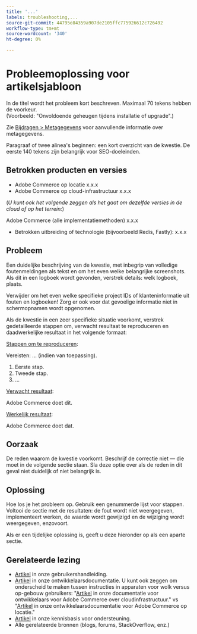 ```yaml
---
title: '...'
labels: troubleshooting,...
source-git-commit: 44795e84359a907de2105ffc775926612c726492
workflow-type: tm+mt
source-wordcount: '340'
ht-degree: 0%

---
```



# Probleemoplossing voor artikelsjabloon

In de titel wordt het probleem kort beschreven. Maximaal 70 tekens hebben de voorkeur.<br/>
(Voorbeeld: &quot;Onvoldoende geheugen tijdens installatie of upgrade&quot;.)

Zie [Bijdragen > Metagegevens](../../CONTRIBUTING.md#metadata) voor aanvullende informatie over metagegevens.

Paragraaf of twee alinea&#39;s beginnen: een kort overzicht van de kwestie. De eerste 140 tekens zijn belangrijk voor SEO-doeleinden.

## Betrokken producten en versies

* Adobe Commerce op locatie x.x.x
* Adobe Commerce op cloud-infrastructuur x.x.x

(*U kunt ook het volgende zeggen als het gaat om dezelfde versies in de cloud of op het terrein:*)

Adobe Commerce (alle implementatiemethoden) x.x.x

* Betrokken uitbreiding of technologie (bijvoorbeeld Redis, Fastly): x.x.x

## Probleem

Een duidelijke beschrijving van de kwestie, met inbegrip van volledige foutenmeldingen als tekst en om het even welke belangrijke screenshots.
Als dit in een logboek wordt gevonden, verstrek details: welk logboek, plaats.

Verwijder om het even welke specifieke project IDs of klanteninformatie uit fouten en logboeken! Zorg er ook voor dat gevoelige informatie niet in schermopnamen wordt opgenomen.

Als de kwestie in een zeer specifieke situatie voorkomt, verstrek gedetailleerde stappen om, verwacht resultaat te reproduceren en daadwerkelijke resultaat in het volgende formaat:

<u>Stappen om te reproduceren</u>:

Vereisten: ... (indien van toepassing).

1. Eerste stap.
1. Tweede stap.
1. ...

<u>Verwacht resultaat</u>:

Adobe Commerce doet dit.

<u>Werkelijk resultaat</u>:

Adobe Commerce doet dat.

## Oorzaak

De reden waarom de kwestie voorkomt. Beschrijf de correctie niet — die moet in de volgende sectie staan. Sla deze optie over als de reden in dit geval niet duidelijk of niet belangrijk is.

## Oplossing

Hoe los je het probleem op. Gebruik een genummerde lijst voor stappen.
Voltooi de sectie met de resultaten: de fout wordt niet weergegeven, implementeert werken, de waarde wordt gewijzigd en de wijziging wordt weergegeven, enzovoort.

Als er een tijdelijke oplossing is, geeft u deze hieronder op als een aparte sectie.

## Gerelateerde lezing

* [Artikel](https://docs.magento.com/user-guide/) in onze gebruikershandleiding.
* [Artikel](https://devdocs.magento.com) in onze ontwikkelaarsdocumentatie. U kunt ook zeggen om onderscheid te maken tussen instructies in apparaten voor wolk versus op-gebouw gebruikers: &quot;[Artikel](https://devdocs.magento.com) in onze documentatie voor ontwikkelaars voor Adobe Commerce over cloudinfrastructuur.&quot; vs &quot;[Artikel](https://devdocs.magento.com) in onze ontwikkelaarsdocumentatie voor Adobe Commerce op locatie.&quot;
* [Artikel](https://support.magento.com/hc/en-us) in onze kennisbasis voor ondersteuning.
* Alle gerelateerde bronnen (blogs, forums, StackOverflow, enz.)
